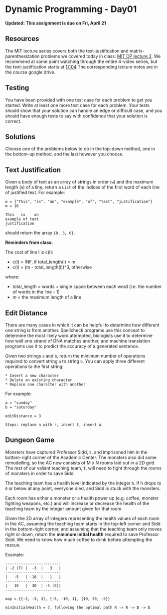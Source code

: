 # Dynamic Programming - Day01

**Updated: This assignment is due on Fri, April 21**

## Resources

The MIT lecture series covers both the text-justification and matrix-parenthesization problems we covered today in class: [MIT DP lecture 2](https://youtu.be/ENyox7kNKeY). We recommend at some point watching through the entire 4-video series, but the text-justification starts at [17:04](https://youtu.be/ENyox7kNKeY?t=17m4s) The corresponding lecture notes are in the course google drive.

## Testing

You have been provided with one test case for each problem to get you started.  Write at least one more test case for each problem.  Your tests should show that your solution can handle an edge or difficult case, and you should have enough tests to say with confidence that your solution is correct.

## Solutions

Choose one of the problems below to do in the top-down method, one in the bottom-up method, and the last however you choose.

## Text Justification

Given a body of text as an array of strings in order (`w`) and the maximum length (`m`) of a line, return a `List` of the indices of the first word of each line of justified text.  For example: 

```
w = {"This", "is", "an", "example", "of", "text", "justification"}
m = 16

This   is    an 
example of text
justification
```

should return the array `{0, 3, 6}`.

**Reminders from class:**

The cost of line l is c(l):

* c(l) = INF, if total_length(l) > m
* c(l) = (m - total_length(l))^3, otherwise

where:

* total_length = words + single space between each word (i.e. the number of words in the line - 1)
* m = the maximum length of a line

## Edit Distance

There are many cases in which it can be helpful to determine how different one string is from another.  Spellcheck programs use this concept to determine the most likely word attempted, biologists use it to determine how well one strand of DNA matches another, and machine translation programs use it to predict the accuracy of a generated sentence. 

Given two strings `a` and `b`, return the minimum number of operations required to convert string `a` to string `b`. You can apply three different operations to the first string:

    * Insert a new character
    * Delete an existing character
    * Replace one character with another

For example: 

```
a = "sunday"
b = "saturday"

editDistance = 3

Steps: replace n with r, insert t, insert a 
```

## Dungeon Game

Monsters have captured Professor Sidd, `S`, and imprisoned him in the bottom-right corner of the Academic Center.  The monsters also did some remodelling, so the AC now consists of M x N rooms laid out in a 2D grid.  The rest of our valiant teaching team, `T`, will need to fight through the rooms of monsters in order to save Sidd.  

The teaching team has a health level indicated by the integer `h`.  If h drops to `0` or below at any point, everyone died, and Sidd is stuck with the monsters.

Each room has either a monster or a health power up (e.g. coffee, monster fighting weapons, etc.) and will increase or decrease the health of the teaching team by the integer amount given for that room.

Given the 2D array of integers representing the health values of each room in the AC, assuming the teaching team starts in the top-left corner and Sidd in the bottom-right corner, and assuming that the teaching team only moves right or down, return the **minimum initial health** required to save Professor Sidd.  We need to know how much coffee to drink before attempting the rescue.

Example:

```
-------------------------
| -2 (T) |  -3	|   3   |
-------------------------
|   -5   | -10  |   1   |
-------------------------
|   10   |  30  | -5 (S)|
-------------------------

map = {{-2, -3, 3}, {-5, -10, 1}, {10, 30, -5}}

minInitialHealth = 7, following the optimal path R -> R -> D -> D
```
